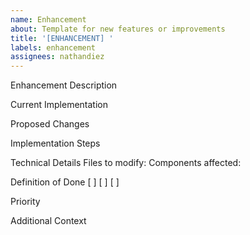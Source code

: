 ```yaml
---
name: Enhancement
about: Template for new features or improvements
title: '[ENHANCEMENT] '
labels: enhancement
assignees: nathandiez
---
```


Enhancement Description
<!-- Brief description of the enhancement -->

Current Implementation
<!-- What is the current state -->

Proposed Changes
<!-- What changes should be made -->

Implementation Steps
<!-- First step -->
<!-- Second step -->
<!-- Third step -->

Technical Details
Files to modify: <!-- list of files -->
Components affected: <!-- components -->

Definition of Done
[ ] <!-- First criterion -->
[ ] <!-- Second criterion -->
[ ] <!-- Tests pass -->

Priority
<!-- High/Medium/Low -->

Additional Context
<!-- Any extra information that might be helpful -->
